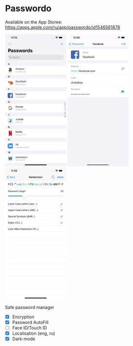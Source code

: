 # Passwordo

Available on the App Storee: https://apps.apple.com/ru/app/passwordo/id1546561878

<img src="https://github.com/passwordo/passwordo/blob/master/images/screen1.png" width="200">        <img src="https://github.com/passwordo/passwordo/blob/master/images/screen2.png" width="200">   <img src="https://github.com/passwordo/passwordo/blob/master/images/screen3.png" width="200">

Safe password manager

- [x] Encryption
- [x] Password AutoFill
- [ ] Face ID/Touch ID
- [x] Localisation (eng, ru)
- [x] Dark-mode
